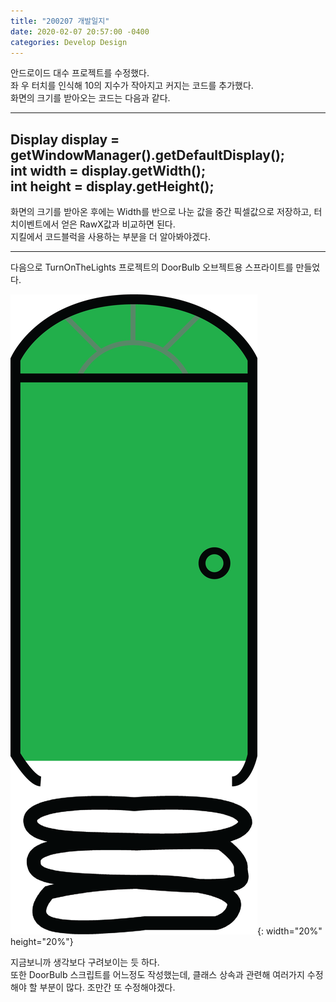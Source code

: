 ```yaml
---
title: "200207 개발일지"
date: 2020-02-07 20:57:00 -0400
categories: Develop Design
---
```


안드로이드 대수 프로젝트를 수정했다.  
좌 우 터치를 인식해 10의 지수가 작아지고 커지는 코드를 추가했다.  
화면의 크기를 받아오는 코드는 다음과 같다.

---
Display display = getWindowManager().getDefaultDisplay();  
int width = display.getWidth();  
int height = display.getHeight();  
---

화면의 크기를 받아온 후에는 Width를 반으로 나눈 값을 중간 픽셀값으로 저장하고, 터치이벤트에서 얻은 RawX값과 비교하면 된다.  
지킬에서 코드블럭을 사용하는 부분을 더 알아봐야겠다.  

------  


다음으로 TurnOnTheLights 프로젝트의 DoorBulb 오브젝트용 스프라이트를 만들었다.  

![GreenDoor](/assets/images/GreenDoor.png){: width="20%" height="20%"}


지금보니까 생각보다 구려보이는 듯 하다.  
또한 DoorBulb 스크립트를 어느정도 작성했는데, 클래스 상속과 관련해 여러가지 수정해야 할 부분이 많다. 조만간 또 수정해야겠다.